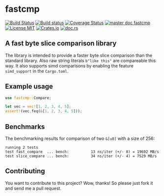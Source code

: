 # fastcmp
[![Build Status](https://travis-ci.org/saschagrunert/fastcmp.svg)](https://travis-ci.org/saschagrunert/fastcmp) [![Build status](https://ci.appveyor.com/api/projects/status/hdv8d12xgjbvsiju?svg=true)](https://ci.appveyor.com/project/saschagrunert/fastcmp) [![Coverage Status](https://coveralls.io/repos/github/saschagrunert/fastcmp/badge.svg?branch=master)](https://coveralls.io/github/saschagrunert/fastcmp?branch=master) [![master doc fastcmp](https://img.shields.io/badge/master_doc-peel_ip-blue.svg)](https://saschagrunert.github.io/fastcmp) [![License MIT](https://img.shields.io/badge/license-MIT-blue.svg)](https://github.com/saschagrunert/fastcmp/blob/master/LICENSE) [![Crates.io](https://img.shields.io/crates/v/fastcmp.svg)](https://crates.io/crates/fastcmp) [![doc.rs](https://docs.rs/fastcmp/badge.svg)](https://docs.rs/fastcmp)
## A fast byte slice comparison library
The library is intended to provide a faster byte slice comparison than the standard library. Also raw string literals
`b"like this"` are compareable this way. It also supports simd comparisons by enabling the feature `simd_support` in the
`Cargo.toml`.

## Example usage

```rust
use fastcmp::Compare;

let vec = vec![1, 2, 3, 4, 5];
assert!(vec.feq(&[1, 2, 3, 4, 5]));
```

## Benchmarks
The benchmarking results for comparison of two `&[u8]` with a size of 256:

```
running 2 tests
test fast_compare  ... bench:          13 ns/iter (+/- 8) = 19692 MB/s
test slice_compare ... bench:          34 ns/iter (+/- 4) = 7529 MB/s
```

## Contributing
You want to contribute to this project? Wow, thanks! So please just fork it and send me a pull request.
